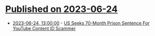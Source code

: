 # [Published on 2023-06-24](index.md)

* [2023-06-24, 13:00:00](https://yro.slashdot.org/story/23/06/24/0231233/us-seeks-70-month-prison-sentence-for-youtube-content-id-scammer?utm_source=rss1.0mainlinkanon&utm_medium=feed) - [US Seeks 70-Month Prison Sentence For YouTube Content ID Scammer](https://yro.slashdot.org/story/23/06/24/0231233/us-seeks-70-month-prison-sentence-for-youtube-content-id-scammer?utm_source=rss1.0mainlinkanon&utm_medium=feed)
